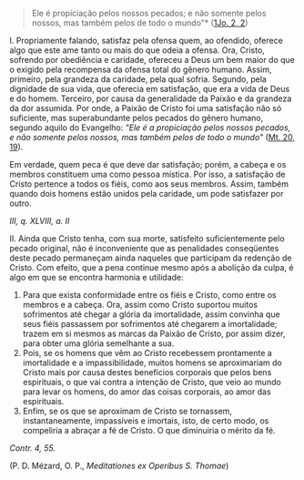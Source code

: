 
> Ele é propiciação pelos nossos pecados; e não somente pelos nossos, mas também pelos de todo o mundo"* ([1Jo. 2, 2](https://vulgata.online/bible/1Jo.2?ed=MS&vfn=MS.1Jo.2.2:vs))

I. Propriamente falando, satisfaz pela ofensa quem, ao ofendido, oferece algo que este ame tanto ou mais do que odeia a ofensa. Ora, Cristo, sofrendo por obediência e caridade, ofereceu a Deus um bem maior do que o exigido pela recompensa da ofensa total do gênero humano. Assim, primeiro, pela grandeza da caridade, pela qual sofria. Segundo, pela dignidade de sua vida, que oferecia em satisfação, que era a vida de Deus e do homem. Terceiro, por causa da generalidade da Paixão e da grandeza da dor assumida. Por onde, a Paixão de Cristo foi uma satisfação não só suficiente, mas superabundante pelos pecados do gênero humano, segundo aquilo do Evangelho: *"Ele é a propiciação pelos nossos pecados, e não somente pelos nossos, mas também pelos de todo o mundo"* ([Mt. 20, 19](https://vulgata.online/bible/Mt.20?ed=MS&vfn=MS.Mt.20.19:vs)).

Em verdade, quem peca é que deve dar satisfação; porém, a cabeça e os membros constituem uma como pessoa mística. Por isso, a satisfação de Cristo pertence a todos os fiéis, como aos seus membros. Assim, também quando dois homens estão unidos pela caridade, um pode satisfazer por outro.

*III, q. XLVIII, a. II*

II. Ainda que Cristo tenha, com sua morte, satisfeito suficientemente pelo pecado original, não é inconveniente que as penalidades conseqüentes deste pecado permaneçam ainda naqueles que participam da redenção de Cristo. Com efeito, que a pena continue mesmo após a abolição da culpa, é algo em que se encontra harmonia e utilidade:

1. Para que exista conformidade entre os fiéis e Cristo, como entre os membros e a cabeça. Ora, assim como Cristo suportou muitos sofrimentos até chegar a glória da imortalidade, assim convinha que seus fiéis passassem por sofrimentos até chegarem a imortalidade; trazem em si mesmos as marcas da Paixão de Cristo, por assim dizer, para obter uma glória semelhante a sua.
2. Pois, se os homens que vêm ao Cristo recebessem prontamente a imortalidade e a impassibilidade, muitos homens se aproximariam do Cristo mais por causa destes benefícios corporais que pelos bens espirituais, o que vai contra a intenção de Cristo, que veio ao mundo para levar os homens, do amor das coisas corporais, ao amor das espirituais.
3. Enfim, se os que se aproximam de Cristo se tornassem, instantaneamente, impassíveis e imortais, isto, de certo modo, os compeliria a abraçar a fé de Cristo. O que diminuiria o mérito da fé.

*Contr. 4, 55.*

(P. D. Mézard, O. P., *Meditationes ex Operibus S. Thomae*)

